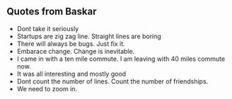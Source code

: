 ## Quotes from Baskar

* Dont take it seriously
* Startups are zig zag line.  Straight lines are boring
* There will always be bugs.  Just fix it.
* Embarace change.  Change is inevitable.
* I came in with a ten mile commute.  I am leaving with 40 miles commute now.
* It was all interesting and mostly good
* Dont count the number of lines.  Count the number of friendships.
* We need to zoom in. 
